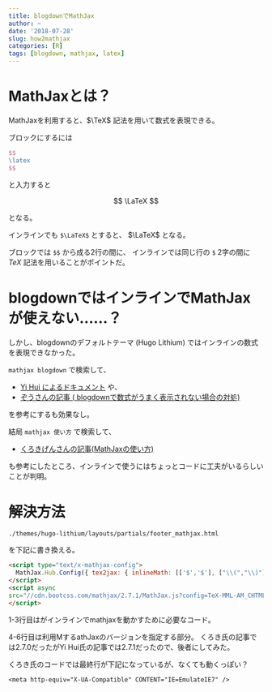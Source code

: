 ```yaml
---
title: blogdownでMathJax
author: ~
date: '2018-07-28'
slug: how2mathjax
categories: [R]
tags: [blogdown, mathjax, latex]
---
```


# MathJaxとは？

MathJaxを利用すると、$\TeX$ 記法を用いて数式を表現できる。

ブロックにするには

```tex
$$
\latex
$$
```

と入力すると

$$
\LaTeX
$$

となる。



インラインでも `$\LaTeX$` とすると、 $\LaTeX$ となる。 

ブロックでは `$$` から成る2行の間に、 インラインでは同じ行の `$` 2字の間に $TeX$ 記法を用いることがポイントだ。

# blogdownではインラインでMathJaxが使えない……？

しかし、blogdownのデフォルトテーマ (Hugo Lithium) ではインラインの数式を表現できなかった。

`mathjax blogdown` で検索して、

- [Yi Hui によるドキュメント](https://bookdown.org/yihui/blogdown/templates.html) や、 
- [ぞうさんの記事 ( blogdownで数式がうまく表示されない場合の対処)](https://qiita.com/kazutan/items/fd76b54587e1787eb201)

を参考にするも効果なし。

結局 `mathjax 使い方` で検索して、

- [くろきげんさんの記事(MathJaxの使い方)](http://genkuroki.web.fc2.com/)

も参考にしたところ、インラインで使うにはちょっとコードに工夫がいるらしいことが判明。

# 解決方法

`./themes/hugo-lithium/layouts/partials/footer_mathjax.html`

を下記に書き換える。

```html
<script type="text/x-mathjax-config">
  MathJax.Hub.Config({ tex2jax: { inlineMath: [['$','$'], ["\\(","\\)"]] } });
</script>
<script async
src="//cdn.bootcss.com/mathjax/2.7.1/MathJax.js?config=TeX-MML-AM_CHTML">
</script>
```

1-3行目はがインラインでmathjaxを動かすために必要なコード。

4-6行目は利用MするathJaxのバージョンを指定する部分。
くろき氏の記事では2.7.0だったがYi Hui氏の記事では2.7.1だったので、後者にしてみた。

くろき氏のコードでは最終行が下記になっているが、なくても動くっぽい？

`<meta http-equiv="X-UA-Compatible" CONTENT="IE=EmulateIE7" />`



